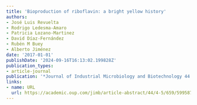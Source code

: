 ```yaml
---
title: 'Bioproduction of riboflavin: a bright yellow history'
authors:
- José Luis Revuelta
- Rodrigo Ledesma-Amaro
- Patricia Lozano-Martinez
- David Díaz-Fernández
- Rubén M Buey
- Alberto Jiménez
date: '2017-01-01'
publishDate: '2024-09-16T16:13:02.199828Z'
publication_types:
- article-journal
publication: '*Journal of Industrial Microbiology and Biotechnology 44 (4-5)*'
links:
- name: URL
  url: https://academic.oup.com/jimb/article-abstract/44/4-5/659/5995879
---
```

